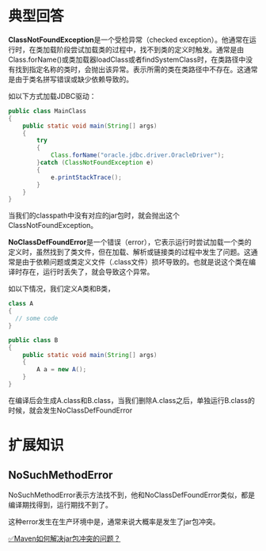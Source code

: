 # 典型回答

**ClassNotFoundException**是一个受检异常（checked exception）。他通常在运行时，在类加载阶段尝试加载类的过程中，找不到类的定义时触发。通常是由Class.forName()或类加载器loadClass或者findSystemClass时，在类路径中没有找到指定名称的类时，会抛出该异常。表示所需的类在类路径中不存在。这通常是由于类名拼写错误或缺少依赖导致的。

如以下方式加载JDBC驱动：

```java
public class MainClass
{
    public static void main(String[] args)
    {
        try
        {
            Class.forName("oracle.jdbc.driver.OracleDriver");
        }catch (ClassNotFoundException e)
        {
            e.printStackTrace();
        }
    }
}

```

当我们的classpath中没有对应的jar包时，就会抛出这个ClassNotFoundException。

**NoClassDefFoundError**是一个错误（error），它表示运行时尝试加载一个类的定义时，虽然找到了类文件，但在加载、解析或链接类的过程中发生了问题。这通常是由于依赖问题或类定义文件（.class文件）损坏导致的。也就是说这个类在编译时存在，运行时丢失了，就会导致这个异常。

如以下情况，我们定义A类和B类，
```java
class A
{
  // some code
}

public class B
{
    public static void main(String[] args)
    {
        A a = new A();
    }
}

```

在编译后会生成A.class和B.class，当我们删除A.class之后，单独运行B.class的时候，就会发生NoClassDefFoundError

# 扩展知识

## NoSuchMethodError
NoSuchMethodError表示方法找不到，他和NoClassDefFoundError类似，都是编译期找得到，运行期找不到了。

这种error发生在生产环境中是，通常来说大概率是发生了jar包冲突。

[✅Maven如何解决jar包冲突的问题？](https://www.yuque.com/hollis666/fo22bm/vkkiva?view=doc_embed)

